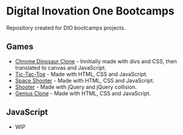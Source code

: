 # Digital Inovation One Bootcamps

Repository created for DIO bootcamps projects.

## Games

- [Chrome Dinosaur Clone](https://github.com/marcus-ferreira/bootcamps-dio/tree/main/games/dinosaur) - Innitially made with divs and CSS, then translated to canvas and JavaScript.
- [Tic-Tac-Toe](https://marcus-ferreira.github.io/bootcamp-web-games-dev-dio/games/tic-tac-toe/) - Made with HTML, CSS and JavaScript.
- [Space Shooter](https://marcus-ferreira.github.io/bootcamp-web-games-dev-dio/games/space-shooter/) - Made with HTML, CSS and JavaScript.
- [Shooter](https://marcus-ferreira.github.io/bootcamp-web-games-dev-dio/games/shooter/) - Made with jQuery and jQuery collision.
- [Genius Clone](https://marcus-ferreira.github.io/bootcamp-web-games-dev-dio/games/genius/) - Made with HTML, CSS and JavaScript.

## JavaScript

- WIP
